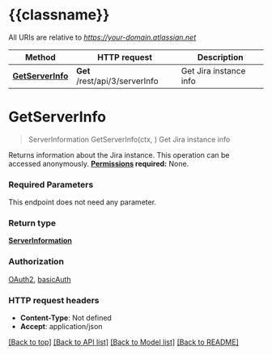 # {{classname}}

All URIs are relative to *https://your-domain.atlassian.net*

Method | HTTP request | Description
------------- | ------------- | -------------
[**GetServerInfo**](ServerInfoApi.md#GetServerInfo) | **Get** /rest/api/3/serverInfo | Get Jira instance info

# **GetServerInfo**
> ServerInformation GetServerInfo(ctx, )
Get Jira instance info

Returns information about the Jira instance.  This operation can be accessed anonymously.  **[Permissions](#permissions) required:** None.

### Required Parameters
This endpoint does not need any parameter.

### Return type

[**ServerInformation**](ServerInformation.md)

### Authorization

[OAuth2](../README.md#OAuth2), [basicAuth](../README.md#basicAuth)

### HTTP request headers

 - **Content-Type**: Not defined
 - **Accept**: application/json

[[Back to top]](#) [[Back to API list]](../README.md#documentation-for-api-endpoints) [[Back to Model list]](../README.md#documentation-for-models) [[Back to README]](../README.md)

